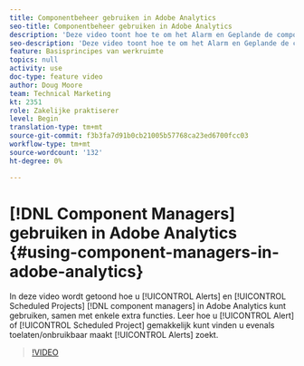 ```yaml
---
title: Componentbeheer gebruiken in Adobe Analytics
seo-title: Componentbeheer gebruiken in Adobe Analytics
description: 'Deze video toont hoe te om het Alarm en Geplande de componentenmanagers van Projecten in Adobe Analytics, samen met sommige extra eigenschappen te gebruiken. Leer hoe u de waarschuwing of het geplande project waarnaar u zoekt, gemakkelijk kunt vinden en Waarschuwingen inschakelen/uitschakelen. '
seo-description: 'Deze video toont hoe te om het Alarm en Geplande de componentenmanagers van Projecten in Adobe Analytics, samen met sommige extra eigenschappen te gebruiken. Leer hoe u de waarschuwing of het geplande project waarnaar u zoekt, gemakkelijk kunt vinden en Waarschuwingen inschakelen/uitschakelen. '
feature: Basisprincipes van werkruimte
topics: null
activity: use
doc-type: feature video
author: Doug Moore
team: Technical Marketing
kt: 2351
role: Zakelijke praktiserer
level: Begin
translation-type: tm+mt
source-git-commit: f3b3fa7d91b0cb21005b57768ca23ed6700fcc03
workflow-type: tm+mt
source-wordcount: '132'
ht-degree: 0%

---
```



# [!DNL Component Managers] gebruiken in Adobe Analytics {#using-component-managers-in-adobe-analytics}

In deze video wordt getoond hoe u [!UICONTROL Alerts] en [!UICONTROL Scheduled Projects] [!DNL component managers] in Adobe Analytics kunt gebruiken, samen met enkele extra functies. Leer hoe u [!UICONTROL Alert] of [!UICONTROL Scheduled Project] gemakkelijk kunt vinden u evenals toelaten/onbruikbaar maakt [!UICONTROL Alerts] zoekt.

>[!VIDEO](https://video.tv.adobe.com/v/24068/?quality=12)